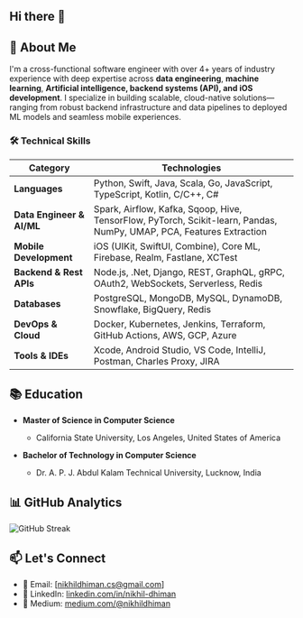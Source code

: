 ## Hi there 👋

## 📖 About Me
I'm a cross-functional software engineer with over 4+ years of industry experience with deep expertise across **data engineering**, **machine learning**, **Artificial intelligence, backend systems (API), and iOS development**. I specialize in building scalable, cloud-native solutions—ranging from robust backend infrastructure and data pipelines to deployed ML models and seamless mobile experiences.


### 🛠️ Technical Skills
| **Category**           | **Technologies**                                                                 |
|------------------------|----------------------------------------------------------------------------------|
| **Languages**          | Python, Swift, Java, Scala, Go, JavaScript, TypeScript, Kotlin, C/C++, C#             |
| **Data Engineer & AI/ML**          | Spark, Airflow, Kafka, Sqoop, Hive, TensorFlow, PyTorch, Scikit-learn, Pandas, NumPy, UMAP, PCA, Features Extraction   |
| **Mobile Development** | iOS (UIKit, SwiftUI, Combine), Core ML, Firebase, Realm, Fastlane, XCTest       |
| **Backend & Rest APIs**     | Node.js, .Net, Django, REST, GraphQL, gRPC, OAuth2, WebSockets, Serverless, Redis     |
| **Databases**          | PostgreSQL, MongoDB, MySQL, DynamoDB, Snowflake, BigQuery, Redis                |
| **DevOps & Cloud**     | Docker, Kubernetes, Jenkins, Terraform, GitHub Actions, AWS, GCP, Azure         |
| **Tools & IDEs**       | Xcode, Android Studio, VS Code, IntelliJ, Postman, Charles Proxy, JIRA          |


## 📚 Education
- **Master of Science in Computer Science**
  - California State University, Los Angeles, United States of America

- **Bachelor of Technology in Computer Science**
  - Dr. A. P. J. Abdul Kalam Technical University, Lucknow, India


## 📊 GitHub Analytics

![GitHub Streak](https://github-readme-streak-stats.herokuapp.com/?user=NikhilDhiman&theme=dark)


## 📫 Let's Connect
- 📧 Email: [nikhildhiman.cs@gmail.com]
- 💼 LinkedIn: [linkedin.com/in/nikhil-dhiman](https://www.linkedin.com/in/nikhil-dhiman/)
- 📝 Medium: [medium.com/@nikhildhiman](https://medium.com/@nikhildhiman)
  
<!--
**NikhilDhiman/NikhilDhiman** is a ✨ _special_ ✨ repository because its `README.md` (this file) appears on your GitHub profile.

Here are some ideas to get you started:

- 🔭 I’m currently working on ...
- 🌱 I’m currently learning ...
- 👯 I’m looking to collaborate on ...
- 🤔 I’m looking for help with ...
- 💬 Ask me about ...
- 📫 How to reach me: ...
- 😄 Pronouns: ...
- ⚡ Fun fact: ...
-->
